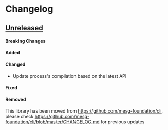 # Changelog

## [Unreleased](https://github.com/mesg-foundation/cli/releases/tag/vX.X.X)

#### Breaking Changes
#### Added
#### Changed

- Update process's compilation based on the latest API

#### Fixed
#### Removed

This library has been moved from https://github.com/mesg-foundation/cli, please check https://github.com/mesg-foundation/cli/blob/master/CHANGELOG.md for previous updates